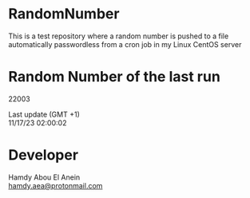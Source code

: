# RandomNumber    
This is a test repository where a random number is pushed to a file automatically passwordless from a cron job in my Linux CentOS server    
# Random Number of the last run   
22003
      
Last update (GMT +1)    
11/17/23 02:00:02
# Developer    
Hamdy Abou El Anein   
hamdy.aea@protonmail.com
